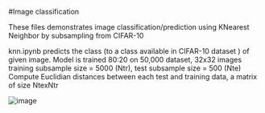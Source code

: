 #Image classification

These files demonstrates image classification/prediction using KNearest Neighbor by subsampling from CIFAR-10

knn.ipynb predicts the class (to a class available in CIFAR-10 dataset ) of given image.
Model is trained 80:20 on 50,000 dataset, 32x32 images
training subsample size = 5000 (Ntr), test subsample size = 500 (Nte)
Compute Euclidian distances between each test and training data, a matrix of size NtexNtr




![image](https://github.com/joy-ald/ComputerVision/assets/156777072/2bf4cec0-eee1-4ced-8403-31121ec42aaf)


